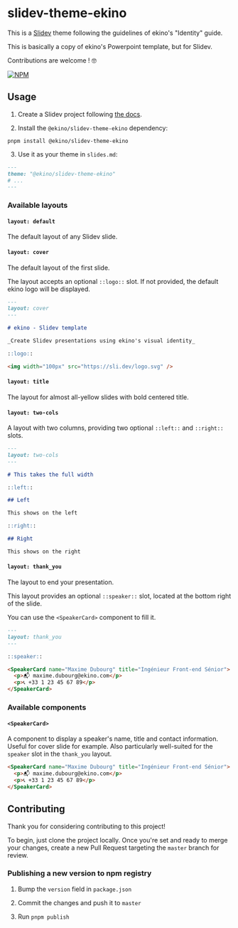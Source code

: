 # slidev-theme-ekino

This is a [Slidev](https://sli.dev) theme following the guidelines of ekino's "Identity" guide.

This is basically a copy of ekino's Powerpoint template, but for Slidev.

Contributions are welcome ! 🤓

[![NPM](https://nodei.co/npm/@ekino/slidev-theme-ekino.svg)](https://www.npmjs.com/package/@ekino/slidev-theme-ekino)

## Usage

1. Create a Slidev project following [the docs](https://sli.dev/guide/).

2. Install the `@ekino/slidev-theme-ekino` dependency:

```
pnpm install @ekino/slidev-theme-ekino
```

3. Use it as your theme in `slides.md`:

```md
---
theme: "@ekino/slidev-theme-ekino"
# ...
---
```

### Available layouts

#### `layout: default`

The default layout of any Slidev slide.

#### `layout: cover`

The default layout of the first slide.

The layout accepts an optional `::logo::` slot. If not provided, the default ekino logo will be displayed.

```md
---
layout: cover
---

# ekino - Slidev template

_Create Slidev presentations using ekino's visual identity_

::logo::

<img width="100px" src="https://sli.dev/logo.svg" />
```

#### `layout: title`

The layout for almost all-yellow slides with bold centered title.

#### `layout: two-cols`

A layout with two columns, providing two optional `::left::` and `::right::` slots.

```md
---
layout: two-cols
---

# This takes the full width

::left::

## Left

This shows on the left

::right::

## Right

This shows on the right
```

#### `layout: thank_you`

The layout to end your presentation.

This layout provides an optional `::speaker::` slot, located at the bottom right of the slide.

You can use the `<SpeakerCard>` component to fill it.

```md
---
layout: thank_you
---

::speaker::

<SpeakerCard name="Maxime Dubourg" title="Ingénieur Front-end Sénior">
  <p>📬 maxime.dubourg@ekino.com</p>
  <p>📞 +33 1 23 45 67 89</p>
</SpeakerCard>

```

### Available components

#### `<SpeakerCard>`

A component to display a speaker's name, title and contact information. Useful for cover slide for example. Also particularly well-suited for the `speaker` slot in the `thank_you` layout.

```md
<SpeakerCard name="Maxime Dubourg" title="Ingénieur Front-end Sénior">
  <p>📬 maxime.dubourg@ekino.com</p>
  <p>📞 +33 1 23 45 67 89</p>
</SpeakerCard>
```

## Contributing

Thank you for considering contributing to this project!

To begin, just clone the project locally. Once you're set and ready to merge your changes, create a new Pull Request targeting the `master` branch for review.

### Publishing a new version to npm registry

1. Bump the `version` field in `package.json`

2. Commit the changes and push it to `master`

3. Run `pnpm publish`

